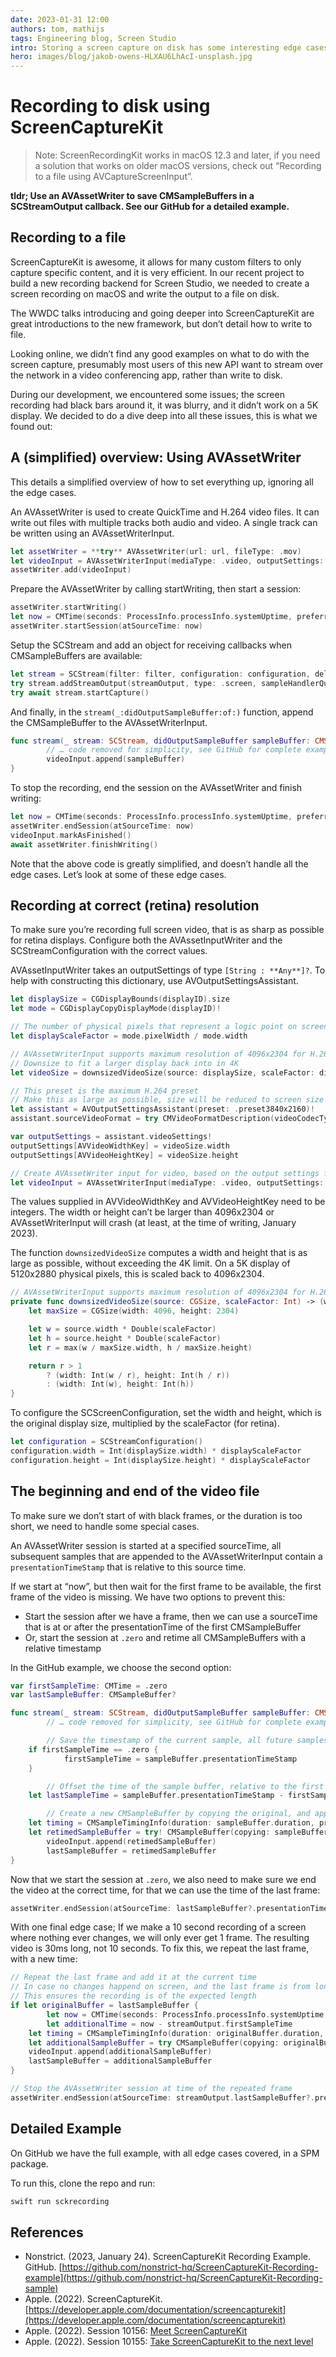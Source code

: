 ```yaml
---
date: 2023-01-31 12:00
authors: tom, mathijs
tags: Engineering blog, Screen Studio
intro: Storing a screen capture on disk has some interesting edge cases when using ScreenCaptureKit. The documentation and WWDC videos don't really cover using the captured frame samples. We created an example. 
hero: images/blog/jakob-owens-HLXAU6LhAcI-unsplash.jpg
---
```


# Recording to disk using ScreenCaptureKit

> Note: ScreenRecordingKit works in macOS 12.3 and later, if you need a solution that works on older macOS versions, check out “Recording to a file using AVCaptureScreenInput”.

**tldr; Use an AVAssetWriter to save CMSampleBuffers in a SCStreamOutput callback. See our GitHub for a detailed example.**

## Recording to a file

ScreenCaptureKit is awesome, it allows for many custom filters to only capture specific content, and it is very efficient. In our recent project to build a new recording backend for Screen Studio, we needed to create a screen recording on macOS and write the output to a file on disk.

The WWDC talks introducing and going deeper into ScreenCaptureKit are great introductions to the new framework, but don’t detail how to write to file.

Looking online, we didn’t find any good examples on what to do with the screen capture, presumably most users of this new API want to stream over the network in a video conferencing app, rather than write to disk. 

During our development, we encountered some issues; the screen recording had black bars around it, it was blurry, and it didn’t work on a 5K display. We decided to do a dive deep into all these issues, this is what we found out:

## A (simplified) overview: Using AVAssetWriter

This details a simplified overview of how to set everything up, ignoring all the edge cases.

An AVAssetWriter is used to create QuickTime and H.264 video files. It can write out files with multiple tracks both audio and video. A single track can be written using an AVAssetWriterInput.

```swift
let assetWriter = **try** AVAssetWriter(url: url, fileType: .mov)
let videoInput = AVAssetWriterInput(mediaType: .video, outputSettings: nil)
assetWriter.add(videoInput)
```

Prepare the AVAssetWriter by calling startWriting, then start a session:

```swift
assetWriter.startWriting()
let now = CMTime(seconds: ProcessInfo.processInfo.systemUptime, preferredTimescale: 100)
assetWriter.startSession(atSourceTime: now)
```

Setup the SCStream and add an object for receiving callbacks when CMSampleBuffers are available:

```swift
let stream = SCStream(filter: filter, configuration: configuration, delegate: **nil**)
try stream.addStreamOutput(streamOutput, type: .screen, sampleHandlerQueue: videoSampleBufferQueue)
try await stream.startCapture()
```

And finally, in the `stream(_:didOutputSampleBuffer:of:)` function, append the CMSampleBuffer to the AVAssetWriterInput.

```swift
func stream(_ stream: SCStream, didOutputSampleBuffer sampleBuffer: CMSampleBuffer, of type: SCStreamOutputType) {
        // … code removed for simplicity, see GitHub for complete example
        videoInput.append(sampleBuffer)
}
```

To stop the recording, end the session on the AVAssetWriter and finish writing:

```swift
let now = CMTime(seconds: ProcessInfo.processInfo.systemUptime, preferredTimescale: 100)
assetWriter.endSession(atSourceTime: now)
videoInput.markAsFinished()
await assetWriter.finishWriting()
```

Note that the above code is greatly simplified, and doesn’t handle all the edge cases. Let’s look at some of these edge cases.

## Recording at correct (retina) resolution

To make sure you’re recording full screen video, that is as sharp as possible for retina displays. Configure both the AVAssetInputWriter and the SCStreamConfiguration with the correct values.

AVAssetInputWriter takes an outputSettings of type `[String : **Any**]?`. To help with constructing this dictionary, use AVOutputSettingsAssistant.

```swift
let displaySize = CGDisplayBounds(displayID).size
let mode = CGDisplayCopyDisplayMode(displayID)!

// The number of physical pixels that represent a logic point on screen, currently 2 for MacBook Pro retina displays
let displayScaleFactor = mode.pixelWidth / mode.width

// AVAssetWriterInput supports maximum resolution of 4096x2304 for H.264
// Downsize to fit a larger display back into in 4K
let videoSize = downsizedVideoSize(source: displaySize, scaleFactor: displayScaleFactor)

// This preset is the maximum H.264 preset
// Make this as large as possible, size will be reduced to screen size by computed videoSize
let assistant = AVOutputSettingsAssistant(preset: .preset3840x2160)!
assistant.sourceVideoFormat = try CMVideoFormatDescription(videoCodecType: .h264 , width: videoSize.width, height: videoSize.height)

var outputSettings = assistant.videoSettings!
outputSettings[AVVideoWidthKey] = videoSize.width
outputSettings[AVVideoHeightKey] = videoSize.height

// Create AVAssetWriter input for video, based on the output settings from the Assistant
let videoInput = AVAssetWriterInput(mediaType: .video, outputSettings: outputSettings)
```

The values supplied in AVVideoWidthKey and AVVideoHeightKey need to be integers. The width or height can’t be larger than 4096x2304 or AVAssetWriterInput will crash (at least, at the time of writing, January 2023).

The function `downsizedVideoSize` computes a width and height that is as large as possible, without exceeding the 4K limit. On a 5K display of 5120x2880 physical pixels, this is scaled back to 4096x2304.

```swift
// AVAssetWriterInput supports maximum resolution of 4096x2304 for H.264
private func downsizedVideoSize(source: CGSize, scaleFactor: Int) -> (width: Int, height: Int) {
    let maxSize = CGSize(width: 4096, height: 2304)

    let w = source.width * Double(scaleFactor)
    let h = source.height * Double(scaleFactor)
    let r = max(w / maxSize.width, h / maxSize.height)

    return r > 1
        ? (width: Int(w / r), height: Int(h / r))
        : (width: Int(w), height: Int(h))
}
```

To configure the SCScreenConfiguration, set the width and height, which is the original display size, multiplied by the scaleFactor (for retina).

```swift
let configuration = SCStreamConfiguration()
configuration.width = Int(displaySize.width) * displayScaleFactor
configuration.height = Int(displaySize.height) * displayScaleFactor
```

## The beginning and end of the video file

To make sure we don’t start of with black frames, or the duration is too short, we need to handle some special cases.

An AVAssetWriter session is started at a specified sourceTime, all subsequent samples that are appended to the AVAssetWriterInput contain a `presentationTimeStamp` that is relative to this source time. 

If we start at “now”, but then wait for the first frame to be available, the first frame of the video is missing. We have two options to prevent this:

- Start the session after we have a frame, then we can use a sourceTime that is at or after the presentationTime of the first CMSampleBuffer
- Or, start the session at `.zero` and retime all CMSampleBuffers with a relative timestamp

In the GitHub example, we choose the second option:

```swift
var firstSampleTime: CMTime = .zero
var lastSampleBuffer: CMSampleBuffer?

func stream(_ stream: SCStream, didOutputSampleBuffer sampleBuffer: CMSampleBuffer, of type: SCStreamOutputType) {
        // … code removed for simplicity, see GitHub for complete example

        // Save the timestamp of the current sample, all future samples will be offset by this
    if firstSampleTime == .zero {
            firstSampleTime = sampleBuffer.presentationTimeStamp
    }

        // Offset the time of the sample buffer, relative to the first sample
    let lastSampleTime = sampleBuffer.presentationTimeStamp - firstSampleTime

        // Create a new CMSampleBuffer by copying the original, and applying the new presentationTimeStamp
    let timing = CMSampleTimingInfo(duration: sampleBuffer.duration, presentationTimeStamp: lastSampleTime, decodeTimeStamp: sampleBuffer.decodeTimeStamp)
    let retimedSampleBuffer = try! CMSampleBuffer(copying: sampleBuffer, withNewTiming: [timing])
        videoInput.append(retimedSampleBuffer)
        lastSampleBuffer = retimedSampleBuffer
}
```

Now that we start the session at `.zero`, we also need to make sure we end the video at the correct time, for that we can use the time of the last frame:

```swift
assetWriter.endSession(atSourceTime: lastSampleBuffer?.presentationTimeStamp ?? .zero)
```

With one final edge case; If we make a 10 second recording of a screen where nothing ever changes, we will only ever get 1 frame. The resulting video is 30ms long, not 10 seconds. To fix this, we repeat the last frame, with a new time:

```swift
// Repeat the last frame and add it at the current time
// In case no changes happend on screen, and the last frame is from long ago
// This ensures the recording is of the expected length
if let originalBuffer = lastSampleBuffer {
        let now = CMTime(seconds: ProcessInfo.processInfo.systemUptime, preferredTimescale: 100)
        let additionalTime = now - streamOutput.firstSampleTime
    let timing = CMSampleTimingInfo(duration: originalBuffer.duration, presentationTimeStamp: additionalTime, decodeTimeStamp: originalBuffer.decodeTimeStamp)
    let additionalSampleBuffer = try CMSampleBuffer(copying: originalBuffer, withNewTiming: [timing])
    videoInput.append(additionalSampleBuffer)
    lastSampleBuffer = additionalSampleBuffer
}

// Stop the AVAssetWriter session at time of the repeated frame
assetWriter.endSession(atSourceTime: streamOutput.lastSampleBuffer?.presentationTimeStamp ?? .zero)
```

## Detailed Example

On GitHub we have the full example, with all edge cases covered, in a SPM package.

To run this, clone the repo and run:

```swift
swift run sckrecording
```

## References

- Nonstrict. (2023, January 24). ScreenCaptureKit Recording Example. GitHub. [https://github.com/nonstrict-hq/ScreenCaptureKit-Recording-example](https://github.com/nonstrict-hq/ScreenCaptureKit-Recording-sample)
- Apple. (2022). ScreenCaptureKit. [https://developer.apple.com/documentation/screencapturekit](https://developer.apple.com/documentation/screencapturekit)
- Apple. (2022). Session 10156: [Meet ScreenCaptureKit](https://developer.apple.com/wwdc22/10156)
- Apple. (2022). Session 10155: [Take ScreenCaptureKit to the next level](https://developer.apple.com/wwdc22/10155)
